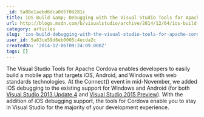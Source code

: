 ```yaml
---
_id: 5a88e1aebd6dca0d5f0d281c
title: iOS Build &amp; Debugging with the Visual Studio Tools for Apache Cordova
url: http://blogs.msdn.com/b/visualstudio/archive/2014/12/04/ios-build-amp-debugging-with-the-visual-studio-tools-for-apache-cordova.aspx
category: articles
slug: 'ios-build-debugging-with-the-visual-studio-tools-for-apache-cordova'
user_id: 5a83ce59d6eb0005c4ecda2c
createdOn: '2014-12-06T09:24:09.000Z'
tags: []
---
```


The Visual Studio Tools for Apache Cordova enables developers to easily build a mobile app that targets iOS, Android, and Windows with web standards technologies. At the Connect() event in mid-November, we added iOS debugging to the existing support for Windows and Android (for both <a href="http://go.microsoft.com/fwlink/?linkid=390465">Visual Studio 2013 Update 4</a> and <a href="http://go.microsoft.com/fwlink/?linkid=517106">Visual Studio 2015 Preview</a>). With the addition of iOS debugging support, the tools for Cordova enable you to stay in Visual Studio for the majority of your development experience.

